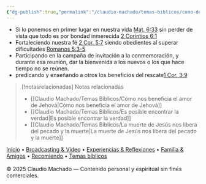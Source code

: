 ```yaml
---
{"dg-publish":true,"permalink":"/claudio-machado/temas-biblicos/como-demostrar-agradecimiento-por-el-sacrificio-de-jesus/"}
---
```


- Si lo ponemos en primer lugar en nuestra vida [Mat. 6:33](https://wol.jw.org/es/wol/bc/r4/lp-s/2025244/19/0) sin perder de vista que todo es por bondad inmerecida [2 Corintios 6:1](https://wol.jw.org/es/wol/bc/r4/lp-s/2025244/21/0)
- Fortaleciendo nuestra fé  [2 Cor. 5:7](https://wol.jw.org/es/wol/b/r4/lp-s/nwtsty/47/5#v=47:5:7) siendo obedientes al superar dificultades [Romanos 5:3-5](https://wol.jw.org/es/wol/bc/r4/lp-s/2025244/23/0) 
- Participando en la campaña de invitación a la conmemoración, y durante esa reunión, dar la bienvenida a los nuevos o los que hace tiempo no se reúnen.
- predicando y enseñando a otros los beneficios del rescate[1 Cor. 3:9](https://wol.jw.org/es/wol/bc/r4/lp-s/2025244/27/0)  



> [!notasrelacionadas] Notas relacionadas
> - [[Claudio Machado/Temas Bíblicos/Cómo nos beneficia el amor de Jehová\|Cómo nos beneficia el amor de Jehová]]
> - [[Claudio Machado/Temas Bíblicos/Es posible encontrar la verdad\|Es posible encontrar la verdad]]
> - [[Claudio Machado/Temas Bíblicos/La muerte de Jesús nos libera del pecado y la muerte\|La muerte de Jesús nos libera del pecado y la muerte]]

<div class="pie-simple">
  <a href="https://mis-apuntes-psi.vercel.app/">Inicio</a> •
  <a href="https://mis-apuntes-psi.vercel.app/claudio-machado/brodcasting-and-videos/principial-brodcasting-and-video/">Broadcasting & Video</a> •
  <a href="https://mis-apuntes-psi.vercel.app/claudio-machado/experiencias-and-reflexiones/experiencias-and-reflexiones/">Experiencias & Reflexiones</a> •
  <a href="https://mis-apuntes-psi.vercel.app/claudio-machado/familia-and-amigos/familia-and-amigos/">Familia & Amigos</a> •
  <a href="https://mis-apuntes-psi.vercel.app/claudio-machado/recomendaciones/recomiendo/">Recomiendo</a> •
  <a href="https://mis-apuntes-psi.vercel.app/claudio-machado/temas-biblicos/temas-biblicos/">Temas bíblicos</a>
  <br><br>
  <span class="legal">© 2025 Claudio Machado — Contenido personal y espiritual sin fines comerciales.</span>
</div>